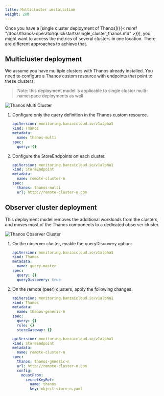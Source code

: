 ```yaml
---
title: Multicluster installation
weight: 200
---
```


Once you have a [single cluster deployment of Thanos]({{< relref "/docs/thanos-operator/quickstarts/single_cluster_thanos.md" >}}), you might want to access the metrics of several clusters in one location. There are different approaches to achieve that.

## Multicluster deployment

We assume you have multiple clusters with Thanos already installed. You need to configure a Thanos custom resource with endpoints that point to these clusters.

> Note: this deployment model is applicable to single cluster multi-namespace deployments as well

![Thanos Multi Cluster](../../img/thanos-multi-cluster.png)

1. Configure only the query definition in the Thanos custom resource.

    ```yaml
    apiVersion: monitoring.banzaicloud.io/v1alpha1
    kind: Thanos
    metadata:
      name: thanos-multi
    spec:
      query: {}
    ```

1. Configure the StoreEndpoints on each cluster.

    ```yaml
    apiVersion: monitoring.banzaicloud.io/v1alpha1
    kind: StoreEndpoint
    metadata:
      name: remote-cluster-n
    spec:
      thanos: thanos-multi
      url: http://remote-cluster-n.com
    ```

## Observer cluster deployment

This deployment model removes the additional workloads from the clusters, and moves most of the Thanos components to a dedicated observer cluster.

![Thanos Observer Cluster](../../img/thanos-observer-cluster.png)

1. On the observer cluster, enable the queryDiscovery option:

    ```yaml
    apiVersion: monitoring.banzaicloud.io/v1alpha1
    kind: Thanos
    metadata:
      name: query-master
    spec:
      query: {}
      queryDiscovery: true
    ```

1. On the remote (peer) clusters, apply the following changes.

    ```yaml
    apiVersion: monitoring.banzaicloud.io/v1alpha1
    kind: Thanos
    metadata:
      name: thanos-generic-n
    spec:
      query: {}
      rule: {}
      storeGateway: {}
    ```

    ```yaml
    apiVersion: monitoring.banzaicloud.io/v1alpha1
    kind: StoreEndpoint
    metadata:
      name: remote-cluster-n
    spec:
      thanos: thanos-generic-n
      url: http://remote-cluster-n.com
      config:
        mountFrom:
          secretKeyRef:
            name: thanos
            key: object-store-n.yaml
    ```
